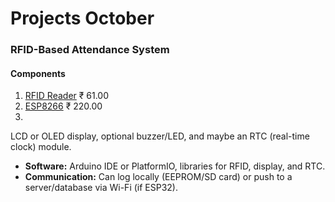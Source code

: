 # Projects October

### **RFID-Based Attendance System**
#### Components
1. [RFID Reader](https://robu.in/product/mifare-rfid-readerwriter-13-56mhz-rc522-spi-s50-fudan-card-and-keychain/) ₹ 61.00
2. [ESP8266](https://amzn.in/d/2mSiWTW) ₹ 220.00
3. 

LCD or OLED display, optional buzzer/LED, and maybe an RTC (real-time clock) module.
- **Software:** Arduino IDE or PlatformIO, libraries for RFID, display, and RTC.
- **Communication:** Can log locally (EEPROM/SD card) or push to a server/database via Wi-Fi (if ESP32).

